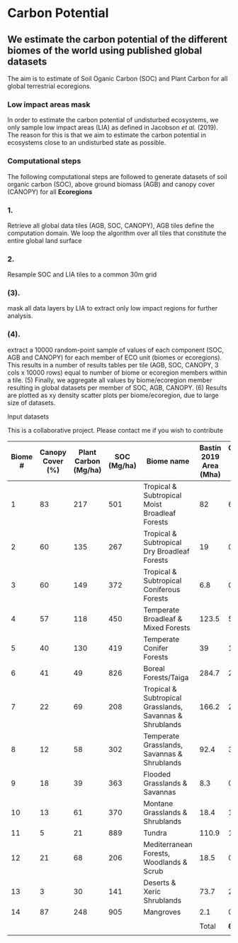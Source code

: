 # Carbon Potential
## We estimate the carbon potential of the different biomes of the world using published global datasets

The aim is to estimate of Soil Oganic Carbon (SOC) and Plant Carbon for all global terrestrial ecoregions.



### Low impact areas mask
In order to estimate the carbon potential of undisturbed ecosystems, we only sample low impact areas (LIA) as defined in Jacobson *et al.* (2019). The reason for this is that we aim to estimate the carbon potential in ecosystems close to an undisturbed state as possible. 

### Computational steps
The following computational steps are followed to generate datasets of soil organic carbon (SOC), above ground biomass (AGB) and canopy cover (CANOPY) for all **Ecoregions**

### 1.
Retrieve all global data tiles (AGB, SOC, CANOPY), AGB tiles define the computation domain. We loop the algorithm over all tiles that constitute the entire global land surface 
### 2. 
Resample SOC and LIA tiles to a common 30m grid 
### (3).
mask all data layers by LIA to extract only low impact regions for further analysis.
### (4).
extract a 10000 random-point sample of values of each component (SOC, AGB and CANOPY) for each member of ECO unit (biomes or ecoregions). This results in a number of results tables per tile (AGB, SOC, CANOPY, 3 cols x 10000 rows) equal to number of biome or ecoregion members within a tile. 
(5) Finally, we aggregate all values by biome/ecoregion member resulting in global datasets per member of SOC, AGB, CANOPY.
(6) Results are plotted as xy density scatter plots per biome/ecoregion, due to large size of datasets.


Input datasets



This is a collaborative project. Please contact me if you wish to contribute 

Biome # |Canopy Cover (%)|Plant Carbon (Mg/ha)|SOC (Mg/ha)|Biome name| Bastin 2019 Area (Mha)|Current SOC Stock (Gt)|Plant Carbon Potential (Gt)|Soil Carbon Potential (Gt)
---- | -----|------|---|------|-------------------|------|---------|--------
1|83|217|501|Tropical & Subtropical Moist Broadleaf Forests|82|6.3|18|41
2|60|135|267|Tropical & Subtropical Dry Broadleaf Forests|19|0.5|3|5
3|60|149|372|Tropical & Subtropical Coniferous Forests|6.8|0.1|1|3
4|57|118|450|Temperate Broadleaf & Mixed Forests|123.5|5.8|15|56
5|40|130|419|Temperate Conifer Forests|39|1.9|5|16
6|41|49|826|Boreal Forests/Taiga|284.7|23.9|14|235
7|22|69|208|Tropical & Subtropical Grasslands, Savannas & Shrublands|166.2|2.3|11|35
8|12|58|302|Temperate Grasslands, Savannas & Shrublands|92.4|3.7|5|28
9|18|39|363|Flooded Grasslands & Savannas|8.3|0.3|0|3
10|13|61|370|Montane Grasslands & Shrublands|18.4|1.4|1|7
11|5|21|889|Tundra|110.9|16.5|2|99
12|21|68|206|Mediterranean Forests, Woodlands & Scrub|18.5|0.5|1|4
13|3|30|141|Deserts & Xeric Shrublands|73.7|2.1|2|10
14|87|248|905|Mangroves|2.1|0.2|1|2
||||||||
||||||Total|**65.5**|**79**| **544**|
||||||||
